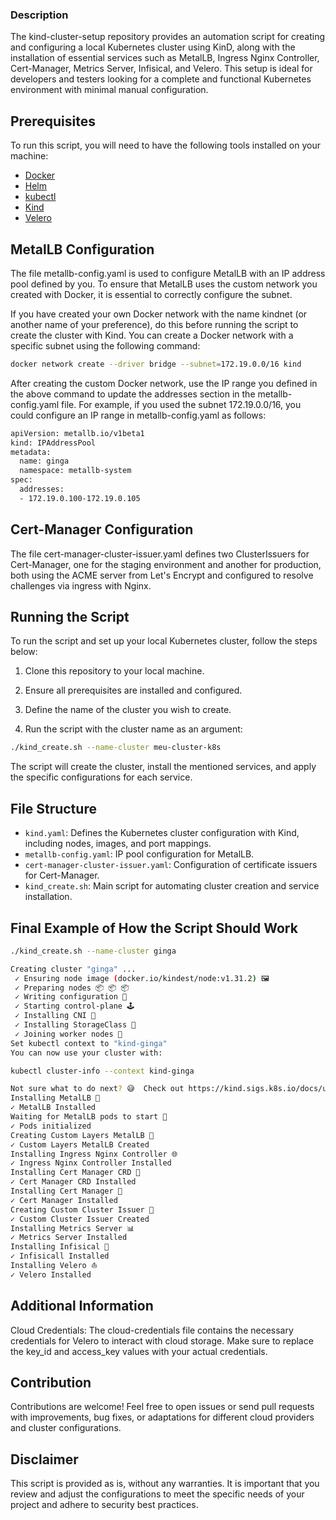 ### Description
The kind-cluster-setup repository provides an automation script for creating and configuring a local Kubernetes cluster using KinD, along with the installation of essential services such as MetalLB, Ingress Nginx Controller, Cert-Manager, Metrics Server, Infisical, and Velero. This setup is ideal for developers and testers looking for a complete and functional Kubernetes environment with minimal manual configuration.

## Prerequisites
To run this script, you will need to have the following tools installed on your machine:

* [Docker](https://docs.docker.com/engine/install/)
* [Helm](https://helm.sh/docs/intro/quickstart/)
* [kubectl](https://kubernetes.io/docs/tasks/tools/install-kubectl/)
* [Kind](https://kind.sigs.k8s.io/docs/user/quickstart/)
* [Velero](https://velero.io/docs/v1.3.0/velero-install/)

## MetalLB Configuration
The file metallb-config.yaml is used to configure MetalLB with an IP address pool defined by you. To ensure that MetalLB uses the custom network you created with Docker, it is essential to correctly configure the subnet.

If you have created your own Docker network with the name kindnet (or another name of your preference), do this before running the script to create the cluster with Kind. You can create a Docker network with a specific subnet using the following command:

```bash
docker network create --driver bridge --subnet=172.19.0.0/16 kind
```
After creating the custom Docker network, use the IP range you defined in the above command to update the addresses section in the metallb-config.yaml file. For example, if you used the subnet 172.19.0.0/16, you could configure an IP range in metallb-config.yaml as follows:

```bash
apiVersion: metallb.io/v1beta1
kind: IPAddressPool
metadata:
  name: ginga
  namespace: metallb-system
spec:
  addresses:
  - 172.19.0.100-172.19.0.105
```

## Cert-Manager Configuration
The file cert-manager-cluster-issuer.yaml defines two ClusterIssuers for Cert-Manager, one for the staging environment and another for production, both using the ACME server from Let's Encrypt and configured to resolve challenges via ingress with Nginx.

## Running the Script

To run the script and set up your local Kubernetes cluster, follow the steps below:

1. Clone this repository to your local machine.

2. Ensure all prerequisites are installed and configured.

3. Define the name of the cluster you wish to create.

4. Run the script with the cluster name as an argument:

```bash
./kind_create.sh --name-cluster meu-cluster-k8s
```
The script will create the cluster, install the mentioned services, and apply the specific configurations for each service.

## File Structure
* ```kind.yaml```: Defines the Kubernetes cluster configuration with Kind, including nodes, images, and port mappings.
* ```metallb-config.yaml```: IP pool configuration for MetalLB.
* ```cert-manager-cluster-issuer.yaml```:  Configuration of certificate issuers for Cert-Manager.
* ```kind_create.sh```: Main script for automating cluster creation and service installation.

## Final Example of How the Script Should Work

```bash
./kind_create.sh --name-cluster ginga                                                                                                                                                    

Creating cluster "ginga" ...
 ✓ Ensuring node image (docker.io/kindest/node:v1.31.2) 🖼
 ✓ Preparing nodes 📦 📦 📦  
 ✓ Writing configuration 📜 
 ✓ Starting control-plane 🕹️ 
 ✓ Installing CNI 🔌 
 ✓ Installing StorageClass 💾 
 ✓ Joining worker nodes 🚜 
Set kubectl context to "kind-ginga"
You can now use your cluster with:

kubectl cluster-info --context kind-ginga

Not sure what to do next? 😅  Check out https://kind.sigs.k8s.io/docs/user/quick-start/
Installing MetalLB 🔄
✓ MetalLB Installed
Waiting for MetalLB pods to start 🔄
✓ Pods initialized
Creating Custom Layers MetalLB 🔄
✓ Custom Layers MetalLB Created
Installing Ingress Nginx Controller 🌐
✓ Ingress Nginx Controller Installed
Installing Cert Manager CRD 🔑
✓ Cert Manager CRD Installed
Installing Cert Manager 🔑
✓ Cert Manager Installed
Creating Custom Cluster Issuer 🔑
✓ Custom Cluster Issuer Created
Installing Metrics Server 📊
✓ Metrics Server Installed
Installing Infisical 🙈
✓ Infisicall Installed
Installing Velero ⛵
✓ Velero Installed
```

## Additional Information
Cloud Credentials: The cloud-credentials file contains the necessary credentials for Velero to interact with cloud storage. Make sure to replace the key_id and access_key values with your actual credentials.

## Contribution
Contributions are welcome! Feel free to open issues or send pull requests with improvements, bug fixes, or adaptations for different cloud providers and cluster configurations.

## Disclaimer
This script is provided as is, without any warranties. It is important that you review and adjust the configurations to meet the specific needs of your project and adhere to security best practices.